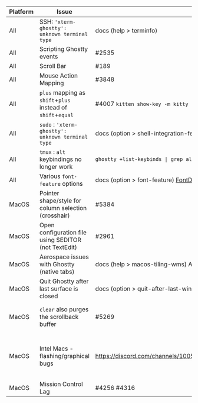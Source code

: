 | Platform | Issue                                                       | Solution                                                             | Extra Info                                                                                                                                                                                                                       |
|----------|-------------------------------------------------------------|----------------------------------------------------------------------|----------------------------------------------------------------------------------------------------------------------------------------------------------------------------------------------------------------------------------|
| All      | SSH: `'xterm-ghostty': unknown terminal type`               | docs (help > terminfo)                                               |                                                                                                                                                                                                                                  |
| All      | Scripting Ghostty events                                    | #2535                                                                |                                                                                                                                                                                                                                  |
| All      | Scroll Bar                                                  | #189                                                                 |                                                                                                                                                                                                                                  |
| All      | Mouse Action Mapping                                        | #3848                                                                |                                                                                                                                                                                                                                  |
| All      | `plus` mapping as `shift`+`plus` instead of `shift`+`equal` | #4007 `kitten show-key -m kitty`                                     | https://www.leonerd.org.uk/hacks/fixterms/ https://sw.kovidgoyal.net/kitty/keyboard-protocol/                                                                                                                                    |
| All      | `sudo` : `'xterm-ghostty': unknown terminal type`           | docs (option > shell-integration-features)                           | `sudo` is not part of the default Ghostty shell integration                                                                                                                                                                      |
| All      | `tmux` : `alt` keybindings no longer work                   | `ghostty +list-keybinds \| grep alt`                                 | Ghostty ships with some keybinds by default that will interfere with `tmux`.  Unbind them or change your `tmux` binds.                                                                                                           |
| All      | Various `font-feature` options                              | docs (option > font-feature) [FontDrop](https://fontdrop.info)       |                                                                                                                                                                                                                                  |
| MacOS    | Pointer shape/style for column selection (crosshair)        | #5384                                                                |                                                                                                                                                                                                                                  |
| MacOS    | Open configuration file using $EDITOR (not TextEdit)        | #2961                                                                |                                                                                                                                                                                                                                  |
| MacOS    | Aerospace issues with Ghostty (native tabs)                 | docs (help > macos-tiling-wms) Aerospace #68                         |                                                                                                                                                                                                                                  |
| MacOS    | Quit Ghostty after last surface is closed                   | docs (option > quit-after-last-window-closed)                        |                                                                                                                                                                                                                                  |
| MacOS    | `clear` also purges the scrollback buffer                   | #5269                                                                | TL;DR: Use `ctrl`+`l` OR do some aliasing.  If your `$TERM` supports E3 (Ghostty does) macOS clear/ncurses will make it clear the buffer.                                                                                        |
| MacOS    | Intel Macs - flashing/graphical bugs                        | https://discord.com/channels/1005603569187160125/1325428198078681150 | A custom no-op shader will address some of the graphical issues.  Sadly, Apple has pretty much sunset the Intel embedded graphics development and patches in favor of Apple Silicon, so there's no official fix/patch available. |
| MacOS    | Mission Control Lag                                         | #4256 #4316                                                          |                                                                                                                                                                                                                                  |
